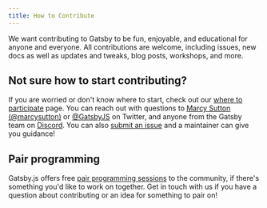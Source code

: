 ```yaml
---
title: How to Contribute
---
```


We want contributing to Gatsby to be fun, enjoyable, and educational for anyone and everyone. All contributions are welcome, including issues, new docs as well as updates and tweaks, blog posts, workshops, and more.

## Not sure how to start contributing?

If you are worried or don't know where to start, check out our [where to participate](/contributing/where-to-participate/) page. You can reach out with questions to [Marcy Sutton (@marcysutton)](https://twitter.com/marcysutton) or [@GatsbyJS](https://twitter.com/gatsbyjs) on Twitter, and anyone from the Gatsby team on [Discord](https://gatsby.dev/discord). You can also [submit an issue](/contributing/how-to-file-an-issue/) and a maintainer can give you guidance!

## Pair programming

Gatsby.js offers free [pair programming sessions](/contributing/pair-programming/) to the community, if there's something you'd like to work on together. Get in touch with us if you have a question about contributing or an idea for something to pair on!

<GuideList slug={props.slug} />
